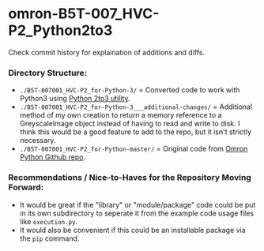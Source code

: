 # omron-B5T-007_HVC-P2_Python2to3

Check commit history for explaination of additions and diffs.

### Directory Structure:
- `./B5T-007001_HVC-P2_for-Python-3/` = Converted code to work with Python3 using [Python 2to3 utility](https://docs.python.org/3/library/2to3.html).
- `./B5T-007001_HVC-P2_for-Python-3___additional-changes/` = Additional method of my own creation to return a memory reference to a GreyscaleImage object instead of having to read and write to disk.  I think this would be a good feature to add to the repo, but it isn't strictly necessary.
- `./B5T-007001_HVC-P2_for-Python-master/` = Original code from [Omron Python Github repo](https://github.com/omron-devhub/B5T-007001_HVC-P2_for-Python).

### Recommendations / Nice-to-Haves for the Repository Moving Forward:
- It would be great if the "library" or "module/package" code could be put in its own
subdirectory to seperate it from the example code usage files like `execution.py`.
- It would also be convenient if this could be an installable package via the `pip`
command.
